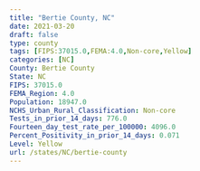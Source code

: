 ```yaml
---
title: "Bertie County, NC"
date: 2021-03-20
draft: false
type: county
tags: [FIPS:37015.0,FEMA:4.0,Non-core,Yellow]
categories: [NC]
County: Bertie County
State: NC
FIPS: 37015.0
FEMA_Region: 4.0
Population: 18947.0
NCHS_Urban_Rural_Classification: Non-core
Tests_in_prior_14_days: 776.0
Fourteen_day_test_rate_per_100000: 4096.0
Percent_Positivity_in_prior_14_days: 0.071
Level: Yellow
url: /states/NC/bertie-county
---
```



